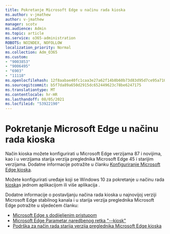 ```yaml
---
title: Pokretanje Microsoft Edge u načinu rada kioska
ms.author: v-jmathew
author: v-jmathew
manager: scotv
ms.audience: Admin
ms.topic: article
ms.service: o365-administration
ROBOTS: NOINDEX, NOFOLLOW
localization_priority: Normal
ms.collection: Adm_O365
ms.custom:
- "9003853"
- "9006495"
- "6903"
- "11118"
ms.openlocfilehash: 12f8aabae40fc1caa3e27a62f14b8b60b73d83d95d7ce95a7101bcc4379e4fbf
ms.sourcegitcommit: b5f7da89a650d2915dc652449623c78be6247175
ms.translationtype: MT
ms.contentlocale: hr-HR
ms.lasthandoff: 08/05/2021
ms.locfileid: "53922190"
---
```

# <a name="run-microsoft-edge-in-kiosk-mode"></a>Pokretanje Microsoft Edge u načinu rada kioska

Način kioska možete konfigurirati u Microsoft Edge verzijama 87 i novijima, kao i u verzijama starija verzija preglednika Microsoft Edge 45 i starijim verzijama. Dodatne informacije potražite u članku [Konfiguriranje Microsoft Edge kioska](https://docs.microsoft.com/deployedge/microsoft-edge-configure-kiosk-mode).

Možete konfigurirati uređaje koji se Windows 10 za pokretanje u načinu rada [kioska](https://go.microsoft.com/fwlink/?linkid=2133659)s jednom aplikacijom ili više aplikacija .

Dodatne informacije o postavljanju načina rada kioska u najnovijoj verziji Microsoft Edge stabilnog kanala i u starija verzija preglednika Microsoft Edge potražite u sljedećem članku:

- [Microsoft Edge s dodijeljenim pristupom](https://docs.microsoft.com/deployedge/microsoft-edge-configure-kiosk-mode#microsoft-edge-with-assigned-access)
- [Microsoft Edge Parametar naredbenog retka "--kiosk"](https://answers.microsoft.com/microsoftedge/forum/msedge_open-msedge_win10/access-microsoft-edge-using-command-line/03a4add6-9ca4-4fbb-a183-aaa763a0ab76)
- [Podrška za način rada starija verzija preglednika Microsoft Edge kioska](https://blogs.windows.com/msedgedev/2021/02/05/what-you-need-to-know-about-kiosk-mode-when-support-for-microsoft-edge-legacy-ends/)
